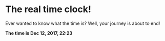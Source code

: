 # The real time clock!

Ever wanted to know what the time is? Well, your journey is about to end!

**The time is Dec 12, 2017, 22:23**